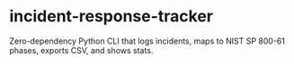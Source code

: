 # incident-response-tracker
Zero-dependency Python CLI that logs incidents, maps to NIST SP 800-61 phases, exports CSV, and shows stats.
